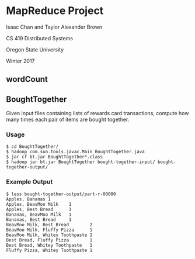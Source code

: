 # MapReduce Project

Isaac Chan and Taylor Alexander Brown

CS 419 Distributed Systems

Oregon State University

Winter 2017

## wordCount

## BoughtTogether

Given input files containing lists of rewards card transactions, compute how many times each pair of items are bought together.

### Usage

    $ cd BoughtTogether/
    $ hadoop com.sun.tools.javac.Main BoughtTogether.java
    $ jar cf bt.jar BoughtTogether*.class
    $ hadoop jar bt.jar BoughtTogether bought-together-input/ bought-together-output/

### Example Output

    $ less bought-together-output/part-r-00000
    Apples, Bananas 1
    Apples, BeavMoo Milk    1
    Apples, Best Bread      1
    Bananas, BeavMoo Milk   1
    Bananas, Best Bread     1
    BeavMoo Milk, Best Bread        2
    BeavMoo Milk, Fluffy Pizza      1
    BeavMoo Milk, Whitey Toothpaste 1
    Best Bread, Fluffy Pizza        1
    Best Bread, Whitey Toothpaste   1
    Fluffy Pizza, Whitey Toothpaste 1
